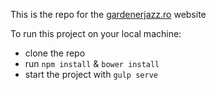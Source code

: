 This is the repo for the [gardenerjazz.ro](https://gardenerjazz.ro) website

To run this project on your local machine:
- clone the repo
- run `npm install` & `bower install`
- start the project with `gulp serve`
